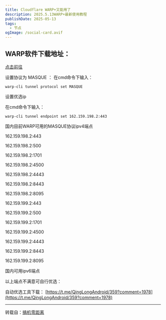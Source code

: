```yaml
---
title: Cloudflare WARP+又能用了
description: 2025.5.13WARP+最新使用教程
publishDate: 2025-05-13
tags:
  - 节点
ogImage: /social-card.avif
---
```

## WARP软件下载地址：
[点击前往](https://one.one.one.one/)

设置协议为 MASQUE ：
在cmd命令下输入：
```
warp-cli tunnel protocol set MASQUE
```

设置优选ip

在cmd命令下输入：

```
warp-cli tunnel endpoint set 162.159.198.2:443
```

国内目前WARP可用的MASQUE协议ipv4端点

162.159.198.2:443

162.159.198.2:500

162.159.198.2:1701

162.159.198.2:4500

162.159.198.2:4443

162.159.198.2:8443

162.159.198.2:8095

162.159.199.2:443

162.159.199.2:500

162.159.199.2:1701

162.159.199.2:4500

162.159.199.2:4443

162.159.199.2:8443

162.159.199.2:8095

国内可用ipv6端点



[2606:4700:103::2]:443

[2606:4700:103::2]:500

[2606:4700:103::2]:1701

[2606:4700:103::2]:4500

[2606:4700:103::2]:4443

[2606:4700:103::2]:8443

[2606:4700:103::2]:8095

以上端点不满意可自行优选：

自动优选工具下载：
[https://t.me/QingLongAndroid/359?comment=1978](https://t.me/QingLongAndroid/359?comment=1978)

---

转载自：[搞机零距离](https://gaojilingjuli.blogspot.com/2025/05/2025cloudflare-warp.html)

